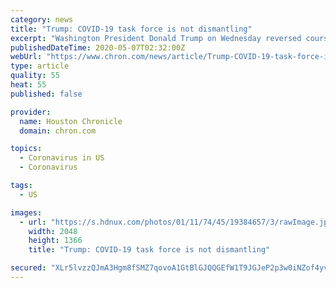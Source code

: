 ```yaml
---
category: news
title: "Trump: COVID-19 task force is not dismantling"
excerpt: "Washington President Donald Trump on Wednesday reversed course on plans to wind down his COVID-19 task force, attempting to balance his enthusiasm for \"reopening\" the country with rising infection rates in parts of the nation."
publishedDateTime: 2020-05-07T02:32:00Z
webUrl: "https://www.chron.com/news/article/Trump-COVID-19-task-force-is-not-dismantling-15252505.php"
type: article
quality: 55
heat: 55
published: false

provider:
  name: Houston Chronicle
  domain: chron.com

topics:
  - Coronavirus in US
  - Coronavirus

tags:
  - US

images:
  - url: "https://s.hdnux.com/photos/01/11/74/45/19384657/3/rawImage.jpg"
    width: 2048
    height: 1366
    title: "Trump: COVID-19 task force is not dismantling"

secured: "XLr5lvzzQJmA3Hgm8fSMZ7qovoA1GtBlGJQQGEfW1T9JGJeP2p3w0iNZof4yvHshQ6iDP3M2C06be72OukW+tNEvi6ziCEtZBTMmpbGkBDEjFAV2ewwhsiQZzE1EzEF5RpV7WJ7r7ZFIGtqg1N77zRSiUebKn19r28KWvWmvAK6BQ19QMyho7rvYzgBLAM4Ua+8ZDOxEvTzs75556hLg59rrqIFxc3W9YslXuKe8uLG++5/o32nFUH9zQMcTCWfERleayUvFVo2/jKMkRkKnqL12f/KJGYAZgeO7XLCaTu9/u99l1QPwligAOOT7C/DZizwk2Trvr3YgsAbvmxye12ohoSbI1r3FHDDn/phFvGYsvjDMTo3bPNJRjMeQVySs/SEHzzFXibz87/vbD7UKmpNBk0pxjUKo2KR8KAPJNFW6l/VXQEnH4SmVswli+m4suH6lNEnrA+gVLa5JFHvNwqNzdgmLUOUUM+TqqDN22iE=;9pJwvWjLD6/w1mRifIpk2A=="
---
```


